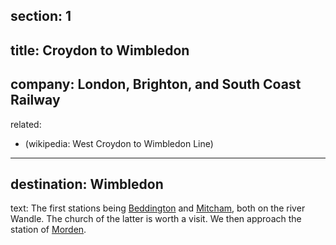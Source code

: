 ﻿section: 1
----
title: Croydon to Wimbledon
----
company: London, Brighton, and South Coast Railway
----
related:
- (wikipedia: West Croydon to Wimbledon Line)
----
destination: Wimbledon
----
text: The first stations being [Beddington](/stations/beddington) and [Mitcham](/stations/mitcham), both on the river Wandle. The church of the latter is worth a visit. We then approach the station of [Morden](/stations/morden).
